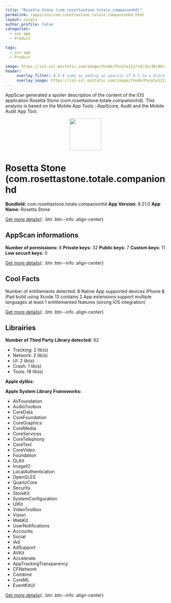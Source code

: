 ```yaml
---
title: "Rosetta Stone (com.rosettastone.totale.companionhd)"
permalink: /apps/ios/com.rosettastone.totale.companionhd.html
layout: single
author_profile: false
categories: 
  - ios app 
  - Product 

tags: 
  - ios app 
  - Product 

image: https://is2-ssl.mzstatic.com/image/thumb/Purple122/v4/3a/48/80/3a488087-b710-90ab-29ca-3c458161e972/AppIcon-1x_U007emarketing-0-7-0-85-220.png/512x512bb.jpg
header: 
     overlay_filter: 0.5 # same as adding an opacity of 0.5 to a black background
     overlay_image: https://is2-ssl.mzstatic.com/image/thumb/Purple122/v4/3a/48/80/3a488087-b710-90ab-29ca-3c458161e972/AppIcon-1x_U007emarketing-0-7-0-85-220.png/512x512bb.jpg
---
```

AppScan generated a spoiler description of the content of the iOS application Rosetta Stone (com.rosettastone.totale.companionhd). This analysis is based on the Mobile App Tools : AppScore, Audit and the Mobile Audit App Tool.

  
  
<div style="text-align: center;"><img src="https://is2-ssl.mzstatic.com/image/thumb/Purple122/v4/3a/48/80/3a488087-b710-90ab-29ca-3c458161e972/AppIcon-1x_U007emarketing-0-7-0-85-220.png/512x512bb.jpg" width="100" height="100"></div>  
  
# Rosetta Stone (com.rosettastone.totale.companionhd

**BundleId:** com.rosettastone.totale.companionhd
**App Version:** 8.21.0
**App Name:** Rosetta Stone


[Get more details](/pricing.html){: .btn .btn--info .align-center}  
  
## AppScan informations 

**Number of permissions:** 8
**Private keys:** 32
**Public keys:** 7
**Custom keys:** 11
**Low securit keys:** 0
  
[Get more details](/pricing.html){: .btn .btn--info .align-center}

## Cool Facts

Number of entitlements detected: 8
Native App
supported devices iPhone & iPad
build using Xcode 13
contains 2 App extensions
support multiple languages
at least 1 entitlemented features (strong iOS integration)
  
[Get more details](/pricing.html){: .btn .btn--info .align-center}

## Librairies 
**Number of Third Party Library detected:** 62
- Tracking: 2 lib(s)
- Network: 2 lib(s)
- UI: 2 lib(s)
- Crash: 1 lib(s)
- Tools: 18 lib(s)

**Apple dylibs:**


**Apple System Library Frameworks:**
- AVFoundation
- AudioToolbox
- CoreData
- CoreFoundation
- CoreGraphics
- CoreMedia
- CoreServices
- CoreTelephony
- CoreText
- CoreVideo
- Foundation
- GLKit
- ImageIO
- LocalAuthentication
- OpenGLES
- QuartzCore
- Security
- StoreKit
- SystemConfiguration
- UIKit
- VideoToolbox
- Vision
- WebKit
- UserNotifications
- Accounts
- Social
- iAd
- AdSupport
- AVKit
- Accelerate
- AppTrackingTransparency
- CFNetwork
- Combine
- CoreML
- EventKitUI


  
[Get more details](/pricing.html){: .btn .btn--info .align-center}

